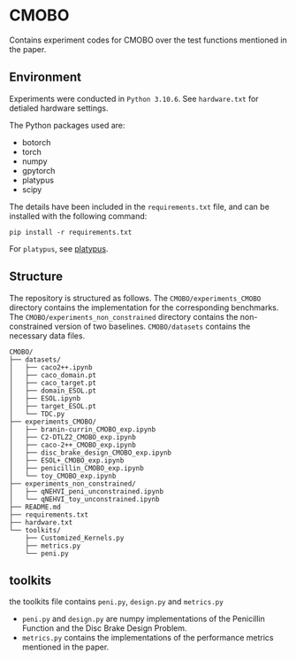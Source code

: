 
# CMOBO
Contains experiment codes for CMOBO over the test functions mentioned in the paper.

## Environment

Experiments were conducted in `Python 3.10.6`. See `hardware.txt` for detialed hardware settings.

The Python packages used are:
- botorch
- torch
- numpy
- gpytorch
- platypus
- scipy

The details have been included in the `requirements.txt` file, and can be installed with the following command:

```shell
pip install -r requirements.txt
```

For `platypus`, see  [platypus](https://platypus.readthedocs.io/en/latest/getting-started.html#installing-platypus).

## Structure

The repository is structured as follows. The `CMOBO/experiments_CMOBO` directory contains the implementation for the corresponding benchmarks. The `CMOBO/experiments_non_constrained` directory contains the non-constrained version of two baselines. `CMOBO/datasets` contains the necessary data files.

```shell
CMOBO/
├── datasets/
│   ├── caco2++.ipynb
│   ├── caco_domain.pt
│   ├── caco_target.pt
│   ├── domain_ESOL.pt
│   ├── ESOL.ipynb
│   ├── target_ESOL.pt
│   └── TDC.py
├── experiments_CMOBO/
│   ├── branin-currin_CMOBO_exp.ipynb
│   ├── C2-DTLZ2_CMOBO_exp.ipynb
│   ├── caco-2++_CMOBO_exp.ipynb
│   ├── disc_brake_design_CMOBO_exp.ipynb
│   ├── ESOL+_CMOBO_exp.ipynb
│   ├── penicillin_CMOBO_exp.ipynb
│   └── toy_CMOBO_exp.ipynb
├── experiments_non_constrained/
│   ├── qNEHVI_peni_unconstrained.ipynb
│   └── qNEHVI_toy_unconstrained.ipynb
├── README.md
├── requirements.txt
├── hardware.txt
└── toolkits/
    ├── Customized_Kernels.py
    ├── metrics.py
    └── peni.py
```
## toolkits

the toolkits file contains  `peni.py`, `design.py` and `metrics.py`

- `peni.py` and `design.py` are numpy implementations of the Penicillin Function and the Disc Brake Design Problem.
- `metrics.py` contains the implementations of the performance metrics mentioned in the paper.
